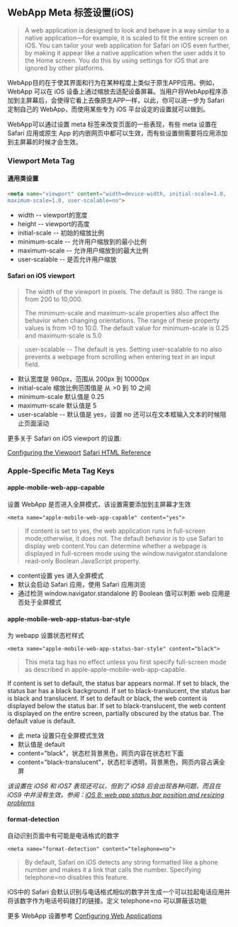 ## WebApp Meta 标签设置(iOS)

> A web application is designed to look and behave in a way similar to a native application—for example, it is scaled to fit the entire screen on iOS. You can tailor your web application for Safari on iOS even further, by making it appear like a native application when the user adds it to the Home screen. You do this by using settings for iOS that are ignored by other platforms.

WebApp目的在于使其界面和行为在某种程度上类似于原生APP应用。例如，WebApp 可以在 iOS 设备上通过缩放去适配设备屏幕。当用户将WebApp程序添加到主屏幕后，会使得它看上去像原生APP一样，以此，你可以进一步为 Safari 定制自己的 WebApp，而使用某些专为 iOS 平台设定的设置就可以做到。

WebApp可以通过设置 meta 标签来改变页面的一些表现，有些 meta 设置在 Safari 应用或原生 App 的内嵌网页中都可以生效，而有些设置侧需要将应用添加到主屏幕的时候才会生效。


### Viewport Meta Tag

#### 通用类设置
```html
<meta name="viewport" content="width=device-width, initial-scale=1.0, 
maximum-scale=1.0, user-scalable=no">
```	
* width -- viewport的宽度
* height -- viewport的高度
* initial-scale -- 初始的缩放比例
* minimum-scale -- 允许用户缩放到的最小比例
* maximum-scale -- 允许用户缩放到的最大比例
* user-scalable -- 是否允许用户缩放

#### Safari on iOS viewport

> The width of the viewport in pixels. The default is 980. The range is from 200 to 10,000.
> 
> The minimum-scale and maximum-scale properties also affect the behavior when changing orientations. The range of these property values is from >0 to 10.0. The default value for minimum-scale is 0.25 and maximum-scale is 5.0

> user-scalable -- The default is yes.
Setting user-scalable to no also prevents a webpage from scrolling when entering text in an input field.


* 默认宽度是 980px，范围从 200px 到 10000px
* initial-scale 缩放比例范围值是 从 >0 到 10 之间
* minimum-scale 默认值是 0.25
* maximum-scale 默认值是 5
* user-scalable -- 默认值是 yes，设置 no 还可以在文本框输入文本的时候阻止页面滚动

	
更多关于 Safari on iOS viewport 的设置:

[Configuring the Viewport](https://developer.apple.com/library/ios/documentation/AppleApplications/Reference/SafariWebContent/UsingtheViewport/UsingtheViewport.html#//apple_ref/doc/uid/TP40006509-SW19)
[Safari HTML Reference](https://developer.apple.com/library/safari/documentation/AppleApplications/Reference/SafariHTMLRef/Articles/MetaTags.html)

### Apple-Specific Meta Tag Keys

#### apple-mobile-web-app-capable

设置 WebApp 是否进入全屏模式，该设置需要添加到主屏幕才生效

	<meta name="apple-mobile-web-app-capable" content="yes">

> If content is set to yes, the web application runs in full-screen mode;otherwise, it does not. The default behavior is to use Safari to display web content.You can determine whether a webpage is displayed in full-screen mode using the window.navigator.standalone read-only Boolean JavaScript property.

* content设置 yes 进入全屏模式
* 默认会启动 Safari 应用，使用 Safari 应用浏览
* 通过检测 window.navigator.standalone 的 Boolean 值可以判断 web 应用是否处于全屏模式

#### apple-mobile-web-app-status-bar-style

为 webapp 设置状态栏样式

	<meta name="apple-mobile-web-app-status-bar-style" content="black">
	
> This meta tag has no effect unless you first specify full-screen mode as described in apple-apple-mobile-web-app-capable.
> 
If content is set to default, the status bar appears normal. If set to black, the status bar has a black background. If set to black-translucent, the status bar is black and translucent. If set to default or black, the web content is displayed below the status bar. If set to black-translucent, the web content is displayed on the entire screen, partially obscured by the status bar. The default value is default.

* 此 meta 设置只在全屏模式生效
* 默认值是 default
* content="black"，状态栏背景黑色，网页内容在状态栏下面
* content="black-translucent"，状态栏半透明，背景黑色，网页内容占满全屏

*该设置在 iOS6 和 iOS7 表现还可以，但到了 iOS8 后会出现各种问题，而且在 iOS9 中并没有生效。参阅：[iOS 8: web app status bar position and resizing problems](http://stackoverflow.com/questions/25884806/ios-8-web-app-status-bar-position-and-resizing-problems)*

#### format-detection

自动识别页面中有可能是电话格式的数字 

	<meta name="format-detection" content="telephone=no">

> By default, Safari on iOS detects any string formatted like a phone number and makes it a link that calls the number. Specifying telephone=no disables this feature.

iOS中的 Safari 会默认识别与电话格式相似的数字并生成一个可以拉起电话应用并将该数字作为电话号码拨打的链接。定义 telephone=no 可以屏蔽该功能

更多 WebApp 设置参考 [Configuring Web Applications](https://developer.apple.com/library/ios/documentation/AppleApplications/Reference/SafariWebContent/ConfiguringWebApplications/ConfiguringWebApplications.html#//apple_ref/doc/uid/TP40002051-CH3-SW4)
